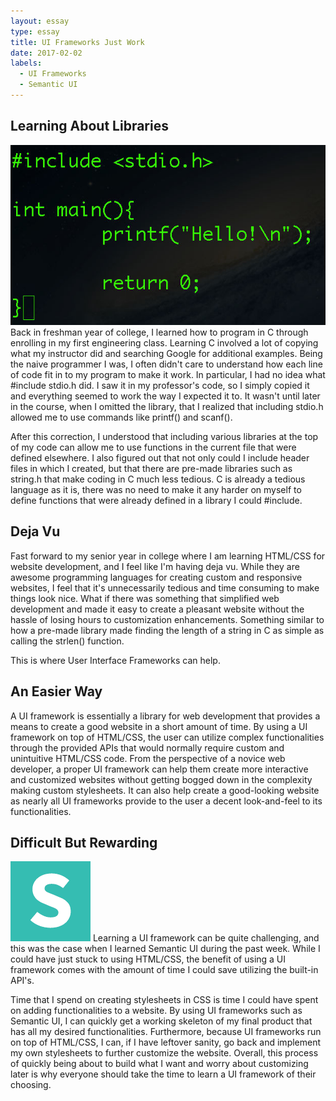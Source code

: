 ```yaml
---
layout: essay
type: essay
title: UI Frameworks Just Work
date: 2017-02-02
labels:
  - UI Frameworks
  - Semantic UI
---
```


## Learning About Libraries
<img class="ui medium left floated image" src="../images/helloworld_in_c.jpg">
Back in freshman year of college, I learned how to program in C through enrolling in my first engineering class.  Learning C involved a lot of copying what my instructor did and searching Google for additional examples.  Being the naive programmer I was, I often didn't care to understand how each line of code fit in to my program to make it work.  In particular, I had no idea what #include stdio.h did.  I saw it in my professor's code, so I simply copied it and everything seemed to work the way I expected it to.  It wasn't until later in the course, when I omitted the library, that I realized that including stdio.h allowed me to use commands like printf() and scanf().


After this correction, I understood that including various libraries at the top of my code can allow me to use functions in the current file that were defined elsewhere.  I also figured out that not only could I include header files in which I created, but that there are pre-made libraries such as string.h that make coding in C much less tedious.  C is already a tedious language as it is, there was no need to make it any harder on myself to define functions that were already defined in a library I could #include.


## Deja Vu
Fast forward to my senior year in college where I am learning HTML/CSS for website development, and I feel like I'm having deja vu.  While they are awesome programming languages for creating custom and responsive websites, I feel that it's unnecessarily tedious and time consuming to make things look nice.  What if there was something that simplified web development and made it easy to create a pleasant website without the hassle of losing hours to customization enhancements.  Something similar to how a pre-made library made finding the length of a string in C as simple as calling the strlen() function.

This is where User Interface Frameworks can help.

## An Easier Way
A UI framework is essentially a library for web development that provides a means to create a good website in a short amount of time.  By using a UI framework on top of HTML/CSS, the user can utilize complex functionalities through the provided APIs that would normally require custom and unintuitive HTML/CSS code.  From the perspective of a novice web developer, a proper UI framework can help them create more interactive and customized websites without getting bogged down in the complexity making custom stylesheets.  It can also help create a good-looking website as nearly all UI frameworks provide to the user a decent look-and-feel to its functionalities.

## Difficult But Rewarding
<img class="ui tiny left floated image" src="../images/semantic_logo.png">
Learning a UI framework can be quite challenging, and this was the case when I learned Semantic UI during the past week.  While I could have just stuck to using HTML/CSS, the benefit of using a UI framework comes with the amount of time I could save utilizing the built-in API's.

Time that I spend on creating stylesheets in CSS is time I could have spent on adding functionalities to a website.  By using UI frameworks such as Semantic UI, I can quickly get a working skeleton of my final product that has all my desired functionalities.  Furthermore, because UI frameworks run on top of HTML/CSS, I can, if I have leftover sanity, go back and implement my own stylesheets to further customize the website.  Overall, this process of quickly being about to build what I want and worry about customizing later is why everyone should take the time to learn a UI framework of their choosing.
